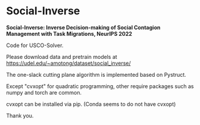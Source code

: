 # Social-Inverse

**Social-Inverse: Inverse Decision-making of Social Contagion Management with Task Migrations, NeurIPS 2022**

Code for USCO-Solver.

Please download data and pretrain models at https://udel.edu/~amotong/dataset/social_inverse/

The one-slack cutting plane algorithm is implemented based on Pystruct.

Except "cvxopt" for quadratic programming, other require packages such as numpy and torch are common.

cvxopt can be installed via pip. (Conda seems to do not have cvxopt)

Thank you.


